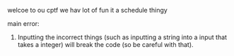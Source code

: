 welcoe to ou cptf
we hav lot of fun
it a schedule thingy

main error:
1. Inputting the incorrect things (such as inputting a string into a input that takes a integer) will break the code
(so be careful with that).
